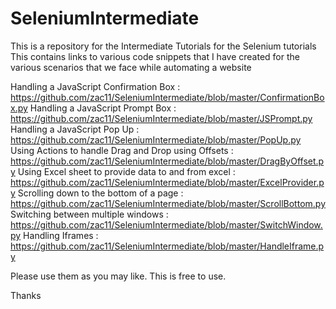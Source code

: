 # SeleniumIntermediate
This is a repository for the Intermediate Tutorials for the Selenium tutorials
This contains links to various code snippets that I have created for the various scenarios that we face while automating a website

Handling a JavaScript Confirmation Box : https://github.com/zac11/SeleniumIntermediate/blob/master/ConfirmationBox.py
Handling a JavaScript Prompt Box : https://github.com/zac11/SeleniumIntermediate/blob/master/JSPrompt.py
Handling a JavaScript Pop Up : https://github.com/zac11/SeleniumIntermediate/blob/master/PopUp.py
Using Actions to handle Drag and Drop using Offsets : https://github.com/zac11/SeleniumIntermediate/blob/master/DragByOffset.py
Using Excel sheet to provide data to and from excel : https://github.com/zac11/SeleniumIntermediate/blob/master/ExcelProvider.py
Scrolling down to the bottom of a page : https://github.com/zac11/SeleniumIntermediate/blob/master/ScrollBottom.py
Switching between multiple windows : https://github.com/zac11/SeleniumIntermediate/blob/master/SwitchWindow.py
Handling Iframes : https://github.com/zac11/SeleniumIntermediate/blob/master/HandleIframe.py

Please use them as you may like. This is free to use.

Thanks
